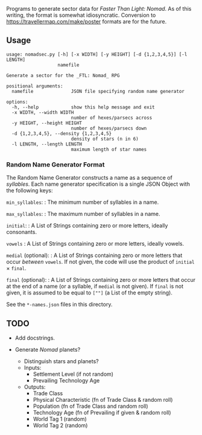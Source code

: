 Programs to generate sector data for _Faster Than Light: Nomad_.
As of this writing, the format is somewhat idiosyncratic.
Conversion to <https://travellermap.com/make/poster> formats are for the
future.

## Usage

```
usage: nomadsec.py [-h] [-x WIDTH] [-y HEIGHT] [-d {1,2,3,4,5}] [-l LENGTH]
                   namefile

Generate a sector for the _FTL: Nomad_ RPG

positional arguments:
  namefile              JSON file specifying random name generator

options:
  -h, --help            show this help message and exit
  -x WIDTH, --width WIDTH
                        number of hexes/parsecs across
  -y HEIGHT, --height HEIGHT
                        number of hexes/parsecs down
  -d {1,2,3,4,5}, --density {1,2,3,4,5}
                        density of stars (n in 6)
  -l LENGTH, --length LENGTH
                        maximum length of star names
```

### Random Name Generator Format

The Random Name Generator constructs a name as a sequence of *syllables*.
Each name generator specification is a single JSON Object with the following
keys:

`min_syllables`:
: The minimum number of syllables in a name.

`max_syllables`:
: The maximum number of syllables in a name.

`initial`:
: A List of Strings containing zero or more letters, ideally consonants.

`vowels`
: A List of Strings containing zero or more letters, ideally vowels.

`medial` (optional):
: A List of Strings containing zero or more letters that occur *between*
  `vowels`.  If not given, the code will use the product of 
  `initial` &times; `final`.

`final` (optional):
: A List of Strings containing zero or more letters that occur at the end
  of a name (or a syllable, if `medial` is not given). If `final` is not
  given, it is assumed to be equal to `[""]` (a List of the empty string).

See the `*-names.json` files in this directory.


## TODO

- Add docstrings.

- Generate _Nomad_ planets?
  - Distinguish stars and planets?
  - Inputs:
    - Settlement Level (if not random)
    - Prevailing Technology Age
  - Outputs:
    - Trade Class
    - Physical Characteristic (fn of Trade Class & random roll)
    - Population (fn of Trade Class and random roll)
    - Technology Age (fn of Prevailing if given & random roll)
    - World Tag 1 (random)
    - World Tag 2 (random)
